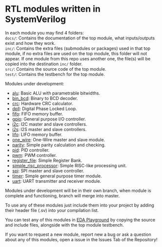 # RTL modules written in SystemVerilog
In each module you may find 4 folders:
</br>
`docs/`: Contains the documentation of the top module, what inputs/outputs exist and how they work.
</br>
`inc/`: Contains the extra files (submodules or packages) used in that top module, if no extra files are used on the top module, this folder will not appear. If one module from this repo uses another one, the file(s) will be copied into the destination `inc/` folder.
</br>
`src/`: Contains the source code of the top module.
</br>
`test/`: Contains the testbench for the top module.
</s>

Modules under development:
- [alu](https://github.com/Bubi2001/rtl_utils/tree/module/alu): Basic ALU with parametrable bitwidths.
- [bin_bcd](https://github.com/Bubi2001/rtl_utils/tree/module/bin_bcd): Binary to BCD decoder.
- [crc](https://github.com/Bubi2001/rtl_utils/tree/module/crc): Hardware CRC calculator.
- [dpll](https://github.com/Bubi2001/rtl_utils/tree/module/dpll): Digital Phase Locked Loop.
- [fifo](https://github.com/Bubi2001/rtl_utils/tree/module/fifo): FIFO memory buffer.
- [gpio](https://github.com/Bubi2001/rtl_utils/tree/module/gpio): General purpose I/O controller.
- [i2c](https://github.com/Bubi2001/rtl_utils/tree/module/i2c): I2C master and slave controllers.
- [i2s](https://github.com/Bubi2001/rtl_utils/tree/module/i2s): I2S master and slave controllers.
- [lifo](https://github.com/Bubi2001/rtl_utils/tree/module/lifo): LIFO memory buffer.
- [one_wire](https://github.com/Bubi2001/rtl_utils/tree/module/one_wire): One-Wire master and slave module.
- [parity](https://github.com/Bubi2001/rtl_utils/tree/module/parity): Simple parity calculation and checking.
- [pid](https://github.com/Bubi2001/rtl_utils/tree/module/pid): PID controller.
- [pwm](https://github.com/Bubi2001/rtl_utils/tree/module/pwm): PWM controller.
- [register_file](https://github.com/Bubi2001/rtl_utils/tree/module/register_file): Simple Register Bank.
- [simple_risc_processor](https://github.com/Bubi2001/rtl_utils/tree/module/simple_risc_processor): Simple RISC-like processing unit.
- [spi](https://github.com/Bubi2001/rtl_utils/tree/module/spi): SPI master and slave controller.
- [timer](https://github.com/Bubi2001/rtl_utils/tree/module/timer): Simple general purpose timer module.
- [uart](https://github.com/Bubi2001/rtl_utils/tree/module/uart): UART transmitter and receiver module.

Modules under development will be in their own branch, when module is complete and functioning, branch will merge into master.

To use any of these modules just include them into your project by adding their header file (.sv) into your compilation list.</s>

You can test any of this modules in [EDA Playground](https://www.edaplayground.com) by copying the source and include files, alongside with the top module testbench.

If you want to request a new module, report new a bug or ask a question about any of this modules, open a issue in the Issues Tab of the Repository!